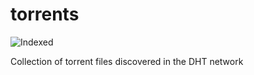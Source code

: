 torrents 
========
![Indexed](https://img.shields.io/badge/indexed-38723-blue)

Collection of torrent files discovered in the DHT network
